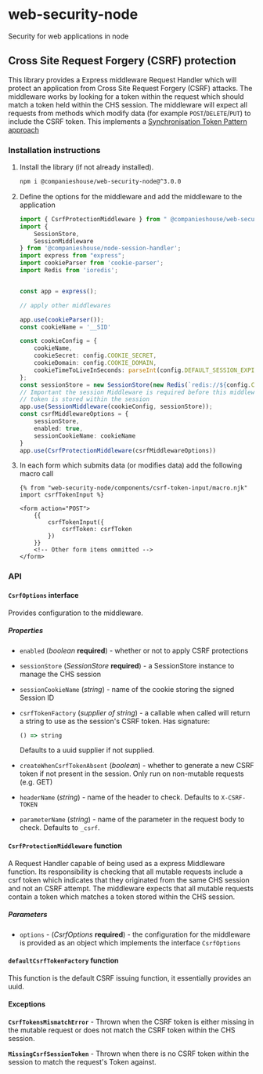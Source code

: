 # web-security-node
Security for web applications in node

## Cross Site Request Forgery (CSRF) protection

This library provides a Express middleware Request Handler which will protect
an application from Cross Site Request Forgery (CSRF) attacks. The middleware
works by looking for a token within the request which should match a token held
within the CHS session. The middleware will expect all requests from methods
which modify data (for example `POST`/`DELETE`/`PUT`) to include the CSRF
token. This implements a
[Synchronisation Token Pattern approach](https://cheatsheetseries.owasp.org/cheatsheets/Cross-Site_Request_Forgery_Prevention_Cheat_Sheet.html#synchronizer-token-pattern)

### Installation instructions

1. Install the library (if not already installed).

    ```sh
    npm i @companieshouse/web-security-node@^3.0.0
    ```

2. Define the options for the middleware and add the middleware to the
  application

    ```typescript
    import { CsrfProtectionMiddleware } from " @companieshouse/web-security-node"
    import {
        SessionStore,
        SessionMiddleware
    } from '@companieshouse/node-session-handler';
    import express from "express";
    import cookieParser from 'cookie-parser';
    import Redis from 'ioredis';
    

    const app = express();
    
    // apply other middlewares

    app.use(cookieParser());
    const cookieName = '__SID'

    const cookieConfig = {
        cookieName,
        cookieSecret: config.COOKIE_SECRET,
        cookieDomain: config.COOKIE_DOMAIN,
        cookieTimeToLiveInSeconds: parseInt(config.DEFAULT_SESSION_EXPIRATION, 10)
    };
    const sessionStore = new SessionStore(new Redis(`redis://${config.CACHE_SERVER}`));
    // Important the session Middleware is required before this middleware since the
    // token is stored within the session
    app.use(SessionMiddleware(cookieConfig, sessionStore));
    const csrfMiddlewareOptions = {
        sessionStore,
        enabled: true,
        sessionCookieName: cookieName
    }
    app.use(CsrfProtectionMiddleware(csrfMiddlewareOptions))

    ```

3. In each form which submits data (or modifies data) add the following macro call

    ```nunjucks
    {% from "web-security-node/components/csrf-token-input/macro.njk" import csrfTokenInput %}

    <form action="POST">
        {{
            csrfTokenInput({
                csrfToken: csrfToken
            })
        }}
        <!-- Other form items ommitted -->
    </form>
    ```

### API

#### `CsrfOptions` interface

Provides configuration to the middleware.

##### Properties

* `enabled` (*boolean* **required**) - whether or not to apply CSRF protections
* `sessionStore` (*SessionStore* **required**) - a SessionStore instance to
  manage the CHS session
* `sessionCookieName` (*string*) - name of the cookie storing the signed
  Session ID
* `csrfTokenFactory` (*supplier of string*) - a callable when called will
  return a string to use as the session's CSRF token. Has signature:

    ```typescript
    () => string
    ```

    Defaults to a uuid supplier if not supplied.

* `createWhenCsrfTokenAbsent` (*boolean*) - whether to generate a new CSRF
  token if not present in the session. Only run on non-mutable requests (e.g. 
  GET)
* `headerName` (*string*) - name of the header to check. Defaults to
  `X-CSRF-TOKEN`
* `parameterName` (*string*) - name of the parameter in the request body to
  check. Defaults to `_csrf`.

#### `CsrfProtectionMiddleware` function

A Request Handler capable of being used as a express Middleware function. Its
responsibility is checking that all mutable requests include a csrf token which
indicates that they originated from the same CHS session and not an CSRF
attempt. The middleware expects that all mutable requests contain a token which
matches a token stored within the CHS session.

##### Parameters

* `options` - (*CsrfOptions* **required**) - the configuration for the
  middleware is provided as an object which implements the interface
  `CsrfOptions`

#### `defaultCsrfTokenFactory` function

This function is the default CSRF issuing function, it essentially provides an
uuid.

#### Exceptions

**`CsrfTokensMismatchError`** - Thrown when the CSRF token is either missing
in the mutable request or does not match the CSRF token within the CHS session.

**`MissingCsrfSessionToken`** - Thrown when there is no CSRF token within the
session to match the request's Token against.

